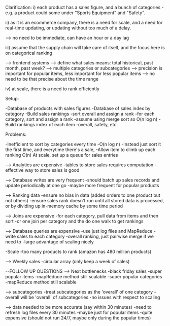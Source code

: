 Clarification:
i) each product has a sales figure, and a bunch of categories
    -e.g. a product could some under "Sports Equipment" and "Safety".

ii) as it is an ecommerce company, there is a need for scale, and a need for real-time updating, or updating without too much of a delay.

--> no need to be immediate, can have an hour or a day lag

iii) assume that the supply chain will take care of itself, and the focus here is on categorical ranking

--> frontend systems
--> define what sales means: total historical, past month, past week?
--> multiple categories or subcategories
--> precision is important for popular items, less important for less popular items
--> no need to be that precise about the time range

iv) at scale, there is a need to rank efficiently

Setup:

-Database of products with sales figures
-Database of sales index by category
-Build sales rankings
  -sort overall and assign a rank
  -for each category, sort and assign a rank
    -assume using merge sort so O(n log n)
-Build rankings index of each item
  -overall, safety, etc.

Problems:

-Inefficient to sort by categories every time
  -O(n log n)
  -Instead just sort it the first time, and everytime there's a sale,
  -Allow item to climb up each ranking O(n)
    At scale, set up a queue for sales entries

--> Analytics are expensive
    -tables to store sales requires computation
    -effective way to store sales is good

--> Database writes are very frequent
    -should batch up sales records and update periodically at one go
    -maybe more frequent for popular products

--> Ranking data
    -ensure no bias in data (added orders to one product but not others)
    -ensure sales rank doesn't run until all stored data is processed, or by dividing up in-memory cache by some time period

--> Joins are expensive
    -for each category, pull data from items and then sort
    -or one join per category and the do one walk to get rankings

--> Database queries are expensive
    -use just log files and MapReduce
    -write sales to each category
    -overall ranking, just pairwise merge if we need to
    -large advantage of scaling nicely

-Scale
    -too many products to rank (amazon has 480 million products)

--> Weekly sales
    -circular array (only keep a week of sales)

--FOLLOW UP QUESTIONS
--> Next bottlenecks
    -black friday sales
    -super popular items
      -mapReduce method still scalable
    -super popular categories
      -mapReduce method still scalable

--> subcategories
    -treat subcategories as the 'overall' of one category
    -overall will be 'overall' of subcategories
    -no issues with respect to scaling

--> data needed to be more accurate (say within 30 minutes)
    -need to refresh log files every 30 minutes
      -maybe just for popular items
      -quite expensive (should not run 24/7, maybe only during the popular times)
